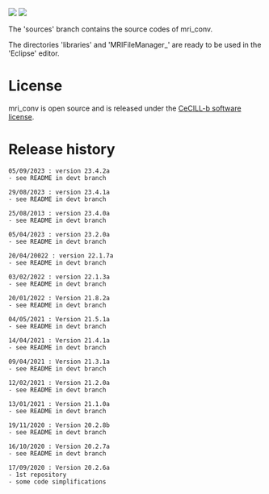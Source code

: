 [![](https://img.shields.io/badge/java-8-yellow.svg)](https://www.java.com/fr/download/)
[![](https://img.shields.io/badge/platform-Linux%2C%20OSX%2C%20Windows-orange.svg)](#)

The 'sources' branch contains the source codes of mri_conv.

The directories 'libraries' and 'MRIFileManager_' are ready to be used in the 'Eclipse' editor.

# License

mri_conv is open source and is released under the [CeCILL-b software license](https://cecill.info/licences/Licence_CeCILL_V2.1-en.html).

# Release history

<p></p>

	05/09/2023 : version 23.4.2a
	- see README in devt branch

<p></p>

	29/08/2023 : version 23.4.1a
	- see README in devt branch

<p></p>

	25/08/2013 : version 23.4.0a
	- see README in devt branch

<p></p>

	05/04/2023 : version 23.2.0a
	- see README in devt branch 

<p></p>

	20/04/20022 : version 22.1.7a
	- see README in devt branch

<p></p>

	03/02/2022 : version 22.1.3a
	- see README in devt branch

<p></p>
	
	20/01/2022 : Version 21.8.2a
	- see README in devt branch

<p></p>

	04/05/2021 : Version 21.5.1a
	- see README in devt branch
	
<p></p>

	14/04/2021 : Version 21.4.1a
	- see README in devt branch
	
<p></p>

	09/04/2021 : Version 21.3.1a
	- see README in devt branch
	
<p></p>

	12/02/2021 : Version 21.2.0a
	- see README in devt branch
	
<p></p>

	13/01/2021 : Version 21.1.0a
	- see README in devt branch
	
<p></p>

	19/11/2020 : Version 20.2.8b
	- see README in devt branch
	
<p></p>

	16/10/2020 : Version 20.2.7a
	- see README in devt branch
	
<p></p>

	17/09/2020 : Version 20.2.6a
	- 1st repository
  	- some code simplifications

